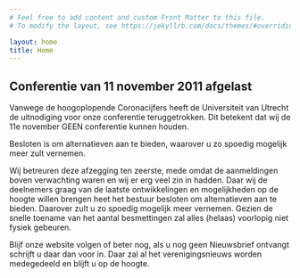 ```yaml
---
# Feel free to add content and custom Front Matter to this file.
# To modify the layout, see https://jekyllrb.com/docs/themes/#overriding-theme-defaults

layout: home
title: Home
---
```


## Conferentie van 11 november 2011 afgelast


Vanwege de hoogoplopende Coronacijfers heeft de Universiteit van Utrecht de uitnodiging voor onze conferentie teruggetrokken.
Dit betekent dat wij de 11e november GEEN conferentie kunnen houden.

Besloten is om alternatieven aan te bieden, waarover u zo spoedig mogelijk meer zult vernemen.

Wij betreuren deze afzegging ten zeerste, mede omdat de aanmeldingen boven verwachting waren en wij er erg veel zin in hadden.
Daar wij de deelnemers graag van de laatste ontwikkelingen en mogelijkheden op de hoogte willen brengen heet het bestuur besloten om alternatieven aan te bieden. Daarover zult u zo spoedig mogelijk meer vernemen.
Gezien de snelle toename van het aantal besmettingen zal alles (helaas) voorlopig niet fysiek gebeuren.

Blijf onze website volgen of beter nog, als u nog geen Nieuwsbrief ontvangt schrijft u daar dan voor in. 
Daar zal al het verenigingsnieuws worden medegedeeld en blijft u op de hoogte.